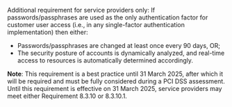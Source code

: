 Additional requirement for service providers only: If passwords/passphrases are used as the only authentication factor for customer user access (i.e., in any single-factor authentication implementation) then either:

- Passwords/passphrases are changed at least once every 90 days, OR;
- The security posture of accounts is dynamically analyzed, and real-time access to resources is automatically determined accordingly.

**Note**: This requirement is a best practice until 31 March 2025, after which it will be required and must be fully considered during a PCI DSS assessment. Until this requirement is effective on 31 March 2025, service providers may meet either Requirement 8.3.10 or 8.3.10.1.